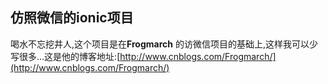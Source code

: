 ## 仿照微信的ionic项目

喝水不忘挖井人,这个项目是在**Frogmarch** 的访微信项目的基础上,这样我可以少写很多...这是他的博客地址:[http://www.cnblogs.com/Frogmarch/](http://www.cnblogs.com/Frogmarch/)

